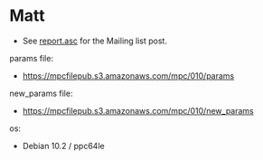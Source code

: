 # Matt
* See [report.asc](./report.asc) for the Mailing list post.

params file:
* https://mpcfilepub.s3.amazonaws.com/mpc/010/params

new_params file:
* https://mpcfilepub.s3.amazonaws.com/mpc/010/new_params

os: 
* Debian 10.2 / ppc64le
